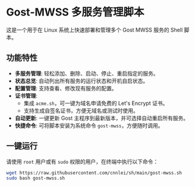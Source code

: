 # Gost-MWSS 多服务管理脚本

这是一个用于在 Linux 系统上快速部署和管理多个 Gost MWSS 服务的 Shell 脚本。

## 功能特性

-   **多服务管理**: 轻松添加、删除、启动、停止、重启指定的服务。
-   **状态总览**: 自动列出所有服务的运行状态和开机自启状态。
-   **配置管理**: 支持查看、修改现有服务的配置。
-   **证书管理**:
    -   集成 `acme.sh`，可一键为域名申请免费的 Let's Encrypt 证书。
    -   支持生成自签名证书，方便无域名或测试时使用。
-   **自动更新**: 一键更新 Gost 主程序到最新版本，并可选择自动重启所有服务。
-   **快捷命令**: 可将脚本安装为系统命令 `gost-mwss`，方便随时调用。

## 一键运行

请使用 `root` 用户或有 `sudo` 权限的用户，在终端中执行以下命令：

```bash
wget https://raw.githubusercontent.com/cnnlei/sh/main/gost-mwss.sh
sudo bash gost-mwss.sh
```
